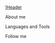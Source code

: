 [!Header](https://github.com/Vvalbog/Vvalbog/blob/main/picture/frontend-vs-backend-880x308.jpg)

About me

Languages and Tools

Follow me 
